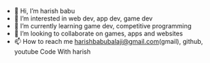 - 👋 Hi, I’m harish babu
- 👀 I’m interested in web dev, app dev, game dev
- 🌱 I’m currently learning game dev, competitive programming
- 💞️ I’m looking to collaborate on games, apps and websites
- 📫 How to reach me harishbabubalaji@gmail.com(gmail), github, youtube Code With harish

<!---
harishbabu2007/harishbabu2007 is a ✨ special ✨ repository because its `README.md` (this file) appears on your GitHub profile.
You can click the Preview link to take a look at your changes.
--->
